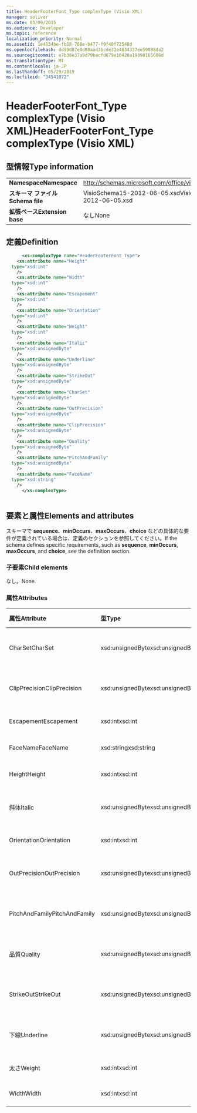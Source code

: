 ```yaml
---
title: HeaderFooterFont_Type complexType (Visio XML)
manager: soliver
ms.date: 03/09/2015
ms.audience: Developer
ms.topic: reference
localization_priority: Normal
ms.assetid: 1e4134be-fb18-768e-b477-f9f40f72548d
ms.openlocfilehash: dd99d87e0d80aad3bcde31e4834337ee59088da2
ms.sourcegitcommit: e7b38e37a9d79becfd679e10420a19890165606d
ms.translationtype: MT
ms.contentlocale: ja-JP
ms.lasthandoff: 05/29/2019
ms.locfileid: "34541072"
---
```

# <a name="headerfooterfont_type-complextype-visio-xml"></a><span data-ttu-id="fca32-102">HeaderFooterFont_Type complexType (Visio XML)</span><span class="sxs-lookup"><span data-stu-id="fca32-102">HeaderFooterFont_Type complexType (Visio XML)</span></span>

## <a name="type-information"></a><span data-ttu-id="fca32-103">型情報</span><span class="sxs-lookup"><span data-stu-id="fca32-103">Type information</span></span>

|||
|:-----|:-----|
|<span data-ttu-id="fca32-104">**Namespace**</span><span class="sxs-lookup"><span data-stu-id="fca32-104">**Namespace**</span></span> <br/> |http://schemas.microsoft.com/office/visio/2011/1/core  <br/> |
|<span data-ttu-id="fca32-105">**スキーマ ファイル**</span><span class="sxs-lookup"><span data-stu-id="fca32-105">**Schema file**</span></span> <br/> |<span data-ttu-id="fca32-106">VisioSchema15-2012-06-05.xsd</span><span class="sxs-lookup"><span data-stu-id="fca32-106">VisioSchema15-2012-06-05.xsd</span></span>  <br/> |
|<span data-ttu-id="fca32-107">**拡張ベース**</span><span class="sxs-lookup"><span data-stu-id="fca32-107">**Extension base**</span></span> <br/> |<span data-ttu-id="fca32-108">なし</span><span class="sxs-lookup"><span data-stu-id="fca32-108">None</span></span>  <br/> |
   
## <a name="definition"></a><span data-ttu-id="fca32-109">定義</span><span class="sxs-lookup"><span data-stu-id="fca32-109">Definition</span></span>

```XML
      <xs:complexType name="HeaderFooterFont_Type">
    <xs:attribute name="Height"
  type="xsd:int"
    />
    <xs:attribute name="Width"
  type="xsd:int"
    />
    <xs:attribute name="Escapement"
  type="xsd:int"
    />
    <xs:attribute name="Orientation"
  type="xsd:int"
    />
    <xs:attribute name="Weight"
  type="xsd:int"
    />
    <xs:attribute name="Italic"
  type="xsd:unsignedByte"
    />
    <xs:attribute name="Underline"
  type="xsd:unsignedByte"
    />
    <xs:attribute name="StrikeOut"
  type="xsd:unsignedByte"
    />
    <xs:attribute name="CharSet"
  type="xsd:unsignedByte"
    />
    <xs:attribute name="OutPrecision"
  type="xsd:unsignedByte"
    />
    <xs:attribute name="ClipPrecision"
  type="xsd:unsignedByte"
    />
    <xs:attribute name="Quality"
  type="xsd:unsignedByte"
    />
    <xs:attribute name="PitchAndFamily"
  type="xsd:unsignedByte"
    />
    <xs:attribute name="FaceName"
  type="xsd:string"
    />
      </xs:complexType>
      
```

## <a name="elements-and-attributes"></a><span data-ttu-id="fca32-110">要素と属性</span><span class="sxs-lookup"><span data-stu-id="fca32-110">Elements and attributes</span></span>

<span data-ttu-id="fca32-111">スキーマで **sequence**、**minOccurs**、**maxOccurs**、**choice** などの具体的な要件が定義されている場合は、定義のセクションを参照してください。</span><span class="sxs-lookup"><span data-stu-id="fca32-111">If the schema defines specific requirements, such as **sequence**, **minOccurs**, **maxOccurs**, and **choice**, see the definition section.</span></span> 
  
### <a name="child-elements"></a><span data-ttu-id="fca32-112">子要素</span><span class="sxs-lookup"><span data-stu-id="fca32-112">Child elements</span></span>

<span data-ttu-id="fca32-113">なし。</span><span class="sxs-lookup"><span data-stu-id="fca32-113">None.</span></span>
  
### <a name="attributes"></a><span data-ttu-id="fca32-114">属性</span><span class="sxs-lookup"><span data-stu-id="fca32-114">Attributes</span></span>

|<span data-ttu-id="fca32-115">**属性**</span><span class="sxs-lookup"><span data-stu-id="fca32-115">**Attribute**</span></span>|<span data-ttu-id="fca32-116">**型**</span><span class="sxs-lookup"><span data-stu-id="fca32-116">**Type**</span></span>|<span data-ttu-id="fca32-117">**必須**</span><span class="sxs-lookup"><span data-stu-id="fca32-117">**Required**</span></span>|<span data-ttu-id="fca32-118">**説明**</span><span class="sxs-lookup"><span data-stu-id="fca32-118">**Description**</span></span>|<span data-ttu-id="fca32-119">**可能な値**</span><span class="sxs-lookup"><span data-stu-id="fca32-119">**Possible values**</span></span>|
|:-----|:-----|:-----|:-----|:-----|
|<span data-ttu-id="fca32-120">CharSet</span><span class="sxs-lookup"><span data-stu-id="fca32-120">CharSet</span></span>  <br/> |<span data-ttu-id="fca32-121">xsd:unsignedByte</span><span class="sxs-lookup"><span data-stu-id="fca32-121">xsd:unsignedByte</span></span>  <br/> |<span data-ttu-id="fca32-122">省略可能</span><span class="sxs-lookup"><span data-stu-id="fca32-122">optional</span></span>  <br/> ||<span data-ttu-id="fca32-123">xsd:unsignedByte 型の値。</span><span class="sxs-lookup"><span data-stu-id="fca32-123">Values of the xsd:unsignedByte type.</span></span>  <br/> |
|<span data-ttu-id="fca32-124">ClipPrecision</span><span class="sxs-lookup"><span data-stu-id="fca32-124">ClipPrecision</span></span>  <br/> |<span data-ttu-id="fca32-125">xsd:unsignedByte</span><span class="sxs-lookup"><span data-stu-id="fca32-125">xsd:unsignedByte</span></span>  <br/> |<span data-ttu-id="fca32-126">省略可能</span><span class="sxs-lookup"><span data-stu-id="fca32-126">optional</span></span>  <br/> ||<span data-ttu-id="fca32-127">xsd:unsignedByte 型の値。</span><span class="sxs-lookup"><span data-stu-id="fca32-127">Values of the xsd:unsignedByte type.</span></span>  <br/> |
|<span data-ttu-id="fca32-128">Escapement</span><span class="sxs-lookup"><span data-stu-id="fca32-128">Escapement</span></span>  <br/> |<span data-ttu-id="fca32-129">xsd:int</span><span class="sxs-lookup"><span data-stu-id="fca32-129">xsd:int</span></span>  <br/> |<span data-ttu-id="fca32-130">省略可能</span><span class="sxs-lookup"><span data-stu-id="fca32-130">optional</span></span>  <br/> ||<span data-ttu-id="fca32-131">xsd:int 型の値。</span><span class="sxs-lookup"><span data-stu-id="fca32-131">Values of the xsd:int type.</span></span>  <br/> |
|<span data-ttu-id="fca32-132">FaceName</span><span class="sxs-lookup"><span data-stu-id="fca32-132">FaceName</span></span>  <br/> |<span data-ttu-id="fca32-133">xsd:string</span><span class="sxs-lookup"><span data-stu-id="fca32-133">xsd:string</span></span>  <br/> |<span data-ttu-id="fca32-134">省略可能</span><span class="sxs-lookup"><span data-stu-id="fca32-134">optional</span></span>  <br/> ||<span data-ttu-id="fca32-135">xsd:string 型の値。</span><span class="sxs-lookup"><span data-stu-id="fca32-135">Values of the xsd:string type.</span></span>  <br/> |
|<span data-ttu-id="fca32-136">Height</span><span class="sxs-lookup"><span data-stu-id="fca32-136">Height</span></span>  <br/> |<span data-ttu-id="fca32-137">xsd:int</span><span class="sxs-lookup"><span data-stu-id="fca32-137">xsd:int</span></span>  <br/> |<span data-ttu-id="fca32-138">省略可能</span><span class="sxs-lookup"><span data-stu-id="fca32-138">optional</span></span>  <br/> ||<span data-ttu-id="fca32-139">xsd:int 型の値。</span><span class="sxs-lookup"><span data-stu-id="fca32-139">Values of the xsd:int type.</span></span>  <br/> |
|<span data-ttu-id="fca32-140">斜体</span><span class="sxs-lookup"><span data-stu-id="fca32-140">Italic</span></span>  <br/> |<span data-ttu-id="fca32-141">xsd:unsignedByte</span><span class="sxs-lookup"><span data-stu-id="fca32-141">xsd:unsignedByte</span></span>  <br/> |<span data-ttu-id="fca32-142">省略可能</span><span class="sxs-lookup"><span data-stu-id="fca32-142">optional</span></span>  <br/> ||<span data-ttu-id="fca32-143">xsd:unsignedByte 型の値。</span><span class="sxs-lookup"><span data-stu-id="fca32-143">Values of the xsd:unsignedByte type.</span></span>  <br/> |
|<span data-ttu-id="fca32-144">Orientation</span><span class="sxs-lookup"><span data-stu-id="fca32-144">Orientation</span></span>  <br/> |<span data-ttu-id="fca32-145">xsd:int</span><span class="sxs-lookup"><span data-stu-id="fca32-145">xsd:int</span></span>  <br/> |<span data-ttu-id="fca32-146">省略可能</span><span class="sxs-lookup"><span data-stu-id="fca32-146">optional</span></span>  <br/> ||<span data-ttu-id="fca32-147">xsd:int 型の値。</span><span class="sxs-lookup"><span data-stu-id="fca32-147">Values of the xsd:int type.</span></span>  <br/> |
|<span data-ttu-id="fca32-148">OutPrecision</span><span class="sxs-lookup"><span data-stu-id="fca32-148">OutPrecision</span></span>  <br/> |<span data-ttu-id="fca32-149">xsd:unsignedByte</span><span class="sxs-lookup"><span data-stu-id="fca32-149">xsd:unsignedByte</span></span>  <br/> |<span data-ttu-id="fca32-150">省略可能</span><span class="sxs-lookup"><span data-stu-id="fca32-150">optional</span></span>  <br/> ||<span data-ttu-id="fca32-151">xsd:unsignedByte 型の値。</span><span class="sxs-lookup"><span data-stu-id="fca32-151">Values of the xsd:unsignedByte type.</span></span>  <br/> |
|<span data-ttu-id="fca32-152">PitchAndFamily</span><span class="sxs-lookup"><span data-stu-id="fca32-152">PitchAndFamily</span></span>  <br/> |<span data-ttu-id="fca32-153">xsd:unsignedByte</span><span class="sxs-lookup"><span data-stu-id="fca32-153">xsd:unsignedByte</span></span>  <br/> |<span data-ttu-id="fca32-154">省略可能</span><span class="sxs-lookup"><span data-stu-id="fca32-154">optional</span></span>  <br/> ||<span data-ttu-id="fca32-155">xsd:unsignedByte 型の値。</span><span class="sxs-lookup"><span data-stu-id="fca32-155">Values of the xsd:unsignedByte type.</span></span>  <br/> |
|<span data-ttu-id="fca32-156">品質</span><span class="sxs-lookup"><span data-stu-id="fca32-156">Quality</span></span>  <br/> |<span data-ttu-id="fca32-157">xsd:unsignedByte</span><span class="sxs-lookup"><span data-stu-id="fca32-157">xsd:unsignedByte</span></span>  <br/> |<span data-ttu-id="fca32-158">省略可能</span><span class="sxs-lookup"><span data-stu-id="fca32-158">optional</span></span>  <br/> ||<span data-ttu-id="fca32-159">xsd:unsignedByte 型の値。</span><span class="sxs-lookup"><span data-stu-id="fca32-159">Values of the xsd:unsignedByte type.</span></span>  <br/> |
|<span data-ttu-id="fca32-160">StrikeOut</span><span class="sxs-lookup"><span data-stu-id="fca32-160">StrikeOut</span></span>  <br/> |<span data-ttu-id="fca32-161">xsd:unsignedByte</span><span class="sxs-lookup"><span data-stu-id="fca32-161">xsd:unsignedByte</span></span>  <br/> |<span data-ttu-id="fca32-162">省略可能</span><span class="sxs-lookup"><span data-stu-id="fca32-162">optional</span></span>  <br/> ||<span data-ttu-id="fca32-163">xsd:unsignedByte 型の値。</span><span class="sxs-lookup"><span data-stu-id="fca32-163">Values of the xsd:unsignedByte type.</span></span>  <br/> |
|<span data-ttu-id="fca32-164">下線</span><span class="sxs-lookup"><span data-stu-id="fca32-164">Underline</span></span>  <br/> |<span data-ttu-id="fca32-165">xsd:unsignedByte</span><span class="sxs-lookup"><span data-stu-id="fca32-165">xsd:unsignedByte</span></span>  <br/> |<span data-ttu-id="fca32-166">省略可能</span><span class="sxs-lookup"><span data-stu-id="fca32-166">optional</span></span>  <br/> ||<span data-ttu-id="fca32-167">xsd:unsignedByte 型の値。</span><span class="sxs-lookup"><span data-stu-id="fca32-167">Values of the xsd:unsignedByte type.</span></span>  <br/> |
|<span data-ttu-id="fca32-168">太さ</span><span class="sxs-lookup"><span data-stu-id="fca32-168">Weight</span></span>  <br/> |<span data-ttu-id="fca32-169">xsd:int</span><span class="sxs-lookup"><span data-stu-id="fca32-169">xsd:int</span></span>  <br/> |<span data-ttu-id="fca32-170">省略可能</span><span class="sxs-lookup"><span data-stu-id="fca32-170">optional</span></span>  <br/> ||<span data-ttu-id="fca32-171">xsd:int 型の値。</span><span class="sxs-lookup"><span data-stu-id="fca32-171">Values of the xsd:int type.</span></span>  <br/> |
|<span data-ttu-id="fca32-172">Width</span><span class="sxs-lookup"><span data-stu-id="fca32-172">Width</span></span>  <br/> |<span data-ttu-id="fca32-173">xsd:int</span><span class="sxs-lookup"><span data-stu-id="fca32-173">xsd:int</span></span>  <br/> |<span data-ttu-id="fca32-174">省略可能</span><span class="sxs-lookup"><span data-stu-id="fca32-174">optional</span></span>  <br/> ||<span data-ttu-id="fca32-175">xsd:int 型の値。</span><span class="sxs-lookup"><span data-stu-id="fca32-175">Values of the xsd:int type.</span></span>  <br/> |
   

